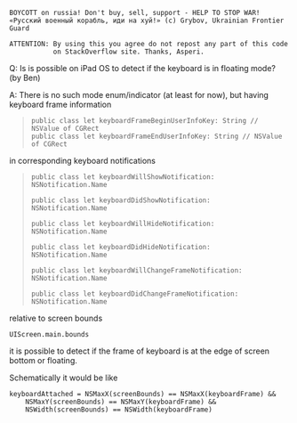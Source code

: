 ```
BOYCOTT on russia! Don't buy, sell, support - HELP TO STOP WAR!
«Русский военный корабль, иди на хуй!» (c) Grybov, Ukrainian Frontier Guard

ATTENTION: By using this you agree do not repost any part of this code
           on StackOverflow site. Thanks, Asperi.
```

Q: Is is possible on iPad OS to detect if the keyboard is in floating mode? (by Ben)

A: There is no such mode enum/indicator (at least for now), but having keyboard frame information

>     public class let keyboardFrameBeginUserInfoKey: String // NSValue of CGRect
>     public class let keyboardFrameEndUserInfoKey: String // NSValue of CGRect

in corresponding keyboard notifications

>     public class let keyboardWillShowNotification: NSNotification.Name
> 
>     public class let keyboardDidShowNotification: NSNotification.Name
> 
>     public class let keyboardWillHideNotification: NSNotification.Name
> 
>     public class let keyboardDidHideNotification: NSNotification.Name
> 
>     public class let keyboardWillChangeFrameNotification: NSNotification.Name
> 
>     public class let keyboardDidChangeFrameNotification: NSNotification.Name


relative to screen bounds

    UIScreen.main.bounds

it is possible to detect if the frame of keyboard is at the edge of screen bottom or floating.

Schematically it would be like

    keyboardAttached = NSMaxX(screenBounds) == NSMaxX(keyboardFrame) &&
        NSMaxY(screenBounds) == NSMaxY(keyboardFrame) && 
        NSWidth(screenBounds) == NSWidth(keyboardFrame)
        
